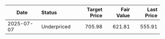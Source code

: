 | Date       | Status            | Target Price | Fair Value | Last Price |
| ---------- | :---------------- | -----------: | ---------: | ---------: |
| 2025-07-07 | Underpriced       |       705.98 |     621.81 |     555.91 |
